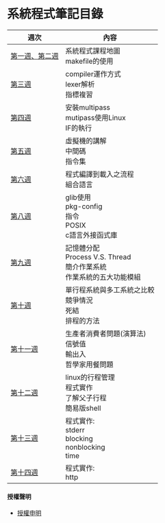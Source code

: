 # 系統程式筆記目錄
週次 | 內容
---- | ----
[第一週、第二週](https://github.com/brian891005/sp109b/blob/main/Note/How-to-use-Makefile.md) | 系統程式課程地圖 <br> makefile的使用
[第三週](https://github.com/brian891005/sp109b/blob/main/Note/Compiler/test/lexer.md) | compiler運作方式 <br>  lexer解析 <br> 指標複習 
[第四週](https://github.com/brian891005/sp109b/tree/main/Note/Compiler/IF) | 安裝multipass <br> mutipass使用Linux <br> IF的執行
[第五週](https://github.com/brian891005/sp109b/blob/main/Note/Week5.md) | 虛擬機的講解 <br>中間碼 <br>指令集
[第六週](https://github.com/brian891005/sp109b/blob/main/Note/Week6.md) | 程式編譯到載入之流程 <br> 組合語言
[第八週](https://github.com/brian891005/sp109b/blob/main/Note/Week8.md) | glib使用 <br> pkg-config <br> 指令 <br> POSIX <br> c語言外接函式庫
[第九週](https://github.com/brian891005/sp109b/blob/main/Note/Week9.md) | 記憶體分配 <br> Process V.S. Thread <br> 簡介作業系統 <br> 作業系統的五大功能模組
[第十週](https://github.com/brian891005/sp109b/blob/main/Note/Week10.md) | 單行程系統與多工系統之比較  <br> 競爭情況 <br> 死結 <br> 排程的方法 
[第十一週](https://github.com/brian891005/sp109b/blob/main/Note/Week11.md) | 生產者消費者問題(演算法) <br> 信號值 <br> 輸出入 <br> 哲學家用餐問題
[第十二週](https://github.com/brian891005/sp109b/blob/main/Note/Week12.md) | linux的行程管理 <br> 程式實作 <br>了解父子行程 <br>簡易版shell
[第十三週](https://github.com/brian891005/sp109b/blob/main/Note/Week13.md) |程式實作: <br> stderr <br> blocking <br> nonblocking <br> time 
[第十四週](https://github.com/brian891005/sp109b/blob/main/Note/Week13.md) |程式實作: <br> http

#### 授權聲明
* [授權申明](https://github.com/brian891005/sp109b/blob/main/Note/授權聲明/README.md)
